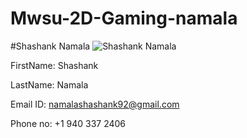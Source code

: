 # Mwsu-2D-Gaming-namala

#Shashank Namala
![Shashank Namala](http://i66.tinypic.com/11lio09.jpg)

FirstName: Shashank 

LastName: Namala 

Email ID: namalashashank92@gmail.com

Phone no: +1 940 337 2406
